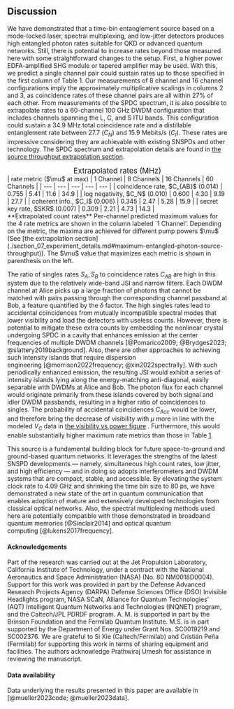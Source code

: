 ## Discussion

<!-- ![**short caption here** long caption here](./figs/fig_file_name.svg){#fig:fig_id short-caption='short caption here' width=100% path="chapter_05"} -->

We have demonstrated that a time-bin entanglement source based on a mode-locked laser, spectral multiplexing, and low-jitter detectors produces high entangled photon rates suitable for QKD or advanced quantum networks. Still, there is potential to increase rates beyond those measured here with some straightforward changes to the setup. First, a higher power EDFA-amplified SHG module or tapered amplifier may be used. With this, we predict a single channel pair could sustain rates up to those specified in the first column of Table 1. Our measurements of 8 channel and 16 channel configurations imply the approximately multiplicative scalings in columns 2 and 3, as coincidence rates of these channel pairs are all within 27% of each other. From measurements of the SPDC spectrum, it is also possible to extrapolate rates to a 60-channel 100 GHz DWDM configuration that includes channels spanning the L, C, and S ITU bands. This configuration could sustain a 34.9 MHz total coincidence rate and a distillable entanglement rate between 27.7 ($C_N$) and 15.9 Mebits/s ($C_I$). These rates are impressive considering they are achievable with existing SNSPDs and other technology. The SPDC spectrum and extrapolation details are found in [the source throughput extrapolation section](./section_07_experiment_details.md#maximum-entangled-photon-source-throughput).

<div style="text-align: center;">
<a name='table:maximum_rates'></a>
<span style="font-size: 17px;">Extrapolated rates (MHz)</span>
</div>
<table style="margin: 0" markdown>
| rate metric ($\mu$ at max) | 1 Channel | 8 Channels | 16 Channels | 60 Channels |
| --- | --- | --- | --- | --- |
| coincidence rate, $C_{AB}$ (0.014) | 0.755 | 5.41 | 11.6 | 34.9 |
| log negativity, $C_N$ (0.010) | 0.600 | 4.30 | 9.19 | 27.7 |
| coherent info., $C_I$ (0.006) | 0.345 | 2.47 | 5.28 | 15.9 |
| secret key rate, $SKR$ (0.007) | 0.309 | 2.21 | 4.73 | 14.3 |
<figcaption markdown>**Extrapolated count rates** Per-channel predicted maximum values for the 4 rate metrics are shown in the column labeled `1 Channel'. Depending on the metric, the maxima are achieved for different pump powers $\mu$ (See [the extrapolation section](./section_07_experiment_details.md#maximum-entangled-photon-source-throughput)). The $\mu$ value that maximizes each metric is shown in parenthesis on the left.</figcaption>
</table>

The ratio of singles rates $S_A, S_B$ to coincidence rates $C_{AB}$ are high in this system due to the relatively wide-band JSI and narrow filters. Each DWDM channel at Alice picks up a large fraction of photons that cannot be matched with pairs passing through the corresponding channel passband at Bob, a feature quantified by the $\delta$ factor. The high singles rates lead to accidental coincidences from mutually incompatible spectral modes that lower visibility and load the detectors with useless counts. However, there is potential to mitigate these extra counts by embedding the nonlinear crystal undergoing SPDC in a cavity that enhances emission at the center frequencies of multiple DWDM channels&#160;[@Pomarico2009; @Brydges2023; @slattery2019background]. Also, there are other approaches to achieving such intensity islands that require dispersion engineering&#160;[@morrison2022frequency; @xin2022spectrally]. With such periodically enhanced emission, the resulting JSI would exhibit a series of intensity islands lying along the energy-matching anti-diagonal, easily separable with DWDMs at Alice and Bob. The photon flux for each channel would originate primarily from these islands covered by both signal and idler DWDM passbands, resulting in a higher ratio of coincidences to singles. The probability of accidental coincidences $C_{Acc}$ would be lower, and therefore bring the decrease of visibility with $\mu$ more in line with the modeled $V_C$ data in [the visibility vs power figure](./section_04_system_results.md#fig:shg_scan) . Furthermore, this would enable substantially higher maximum rate metrics than those in Table [1](#table:maximum_rates).

This source is a fundamental building block for future space-to-ground and ground-based quantum networks. It leverages the strengths of the latest SNSPD developments — namely, simultaneous high count rates, low jitter, and high efficiency — and in doing so adopts interferometers and DWDM systems that are compact, stable, and accessible. By elevating the system clock rate to 4.09 GHz and shrinking the time bin size to 80 ps, we have demonstrated a new state of the art in quantum communication that enables adoption of mature and extensively developed technologies from classical optical networks. Also, the spectral multiplexing methods used here are potentially compatible with those demonstrated in broadband quantum memories&#160;[@Sinclair2014] and optical quantum computing&#160;[@lukens2017frequency].

<!-- % To ensure straightforward comparability with other source designs, we did not subject the photon pairs to long-distance link attenuation. The single-mode fibers in use added up to no more than 10 m length. All of the following collection efficiencies include coupling and transmission losses of WDMs and fibers, leakage from imperfect wavelength channel separation and SNSPD detection efficiencies. -->

<!-- % # summary: production of a wide bandwidth (JSI), and how the useful JSI extends beyond the spectral range of the 8-channel pairings. -->

#### Acknowledgements

Part of the research was carried out at the Jet Propulsion Laboratory, California Institute of Technology, under a contract with the National Aeronautics and Space Administration (NASA) (No. 80 NM0018D0004). Support for this work was provided in part by the Defense Advanced Research Projects Agency (DARPA) Defense Sciences Office (DSO) Invisible Headlights program, NASA SCaN, Alliance for Quantum Technologies’ (AQT) Intelligent Quantum Networks and Technologies (INQNET) program, and the Caltech/JPL PDRDF program. A. M. is supported in part by the Brinson Foundation and the Fermilab Quantum Institute. M.S. is in part supported by the Department of Energy under Grant Nos. SC0019219 and SC002376. We are grateful to Si Xie (Caltech/Fermilab) and Cristián Peña (Fermilab) for supporting this work in terms of sharing equipment and facilities. The authors acknowledge Prathwiraj Umesh for assistance in reviewing the manuscript.

#### Data availability

Data underlying the results presented in this paper are available in [@mueller2023code; @mueller2023data].
